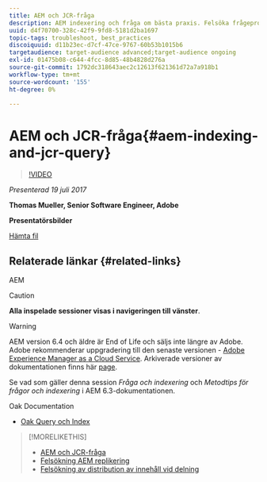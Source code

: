 ```yaml
---
title: AEM och JCR-fråga
description: AEM indexering och fråga om bästa praxis. Felsöka frågeproblem i AEM och konfigurera och hantera index.
uuid: d4f70700-328c-42f9-9fd8-5181d2ba1697
topic-tags: troubleshoot, best_practices
discoiquuid: d11b23ec-d7cf-47ce-9767-60b53b1015b6
targetaudience: target-audience advanced;target-audience ongoing
exl-id: 01475b08-c644-4fcc-8d85-48b4828d276a
source-git-commit: 1792dc318643aec2c12613f621361d72a7a918b1
workflow-type: tm+mt
source-wordcount: '155'
ht-degree: 0%

---
```


# AEM och JCR-fråga{#aem-indexing-and-jcr-query}

>[!VIDEO](https://video.tv.adobe.com/v/19133/?quality=9)

*Presenterad 19 juli 2017*

**Thomas Mueller, Senior Software Engineer, Adobe**

**Presentatörsbilder**

[Hämta fil](assets/aem-gems-aem-indexing-and-jcr-query.pdf)

## Relaterade länkar {#related-links}

AEM

>[!CAUTION]
>
>**Alla inspelade sessioner visas i navigeringen till vänster**.

>[!WARNING]
>
>AEM version 6.4 och äldre är End of Life och säljs inte längre av Adobe.  Adobe rekommenderar uppgradering till den senaste versionen - [Adobe Experience Manager as a Cloud Service](https://experienceleague.adobe.com/docs/experience-manager-cloud-service.html).  Arkiverade versioner av dokumentationen finns här [page](https://experienceleague.adobe.com/docs/experience-manager-release-information/aem-release-updates/previous-updates/aem-previous-versions.html).
>
>Se vad som gäller denna session *Fråga och indexering* och *Metodtips för frågor och indexering* i AEM 6.3-dokumentationen.

Oak Documentation

* [Oak Query och Index](https://experienceleague.adobe.com/docs/experience-manager-65/deploying/deploying/queries-and-indexing.html)

<!--
[Get back to the Overview](https://helpx.adobe.com/experience-manager/kt/eseminars/gems/aem-index.html)
-->

>[!MORELIKETHIS]
>
>* [AEM och JCR-fråga](aem-indexing-jcr-query.md)
>* [Felsökning AEM replikering](aem-troubleshooting-aem-replication.md)
>* [Felsökning av distribution av innehåll vid delning](aem-troubleshooting-sling.md)
<!-- 
>* linking to helpx, removed for now [Adobe Experience Manager: AEM 6.x Maintenance Tasks](https://helpx.adobe.com/experience-manager/kt/eseminars/ccoo-aem-Aug-register.html)
-->
